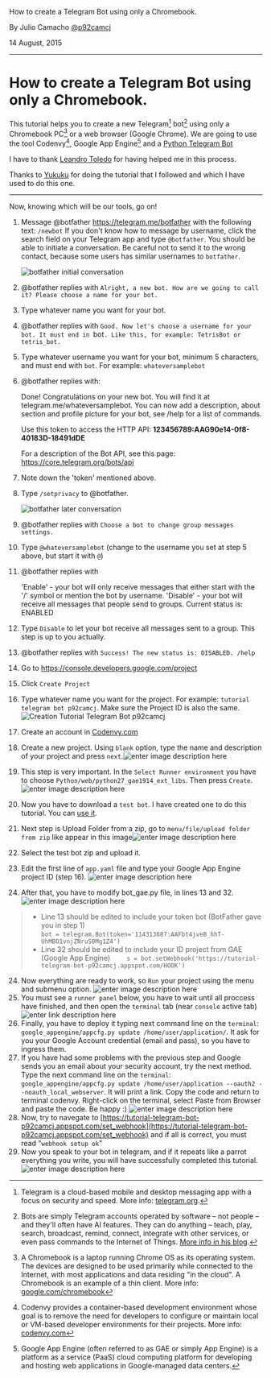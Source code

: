 
How to create a Telegram Bot using only a Chromebook.

By Julio Camacho [@p92camcj](mailto:p92camcj@gmail.com)

14 August, 2015

----------

How to create a Telegram Bot using only a Chromebook.
===================

This tutorial helps you to create a new Telegram[^telegram] bot[^bot] using only a Chromebook PC[^chromebook] or a web browser (Google Chrome). We are going to use the tool Codenvy[^codenvy], Google App Engine[^GAE] and a [Python Telegram Bot](https://github.com/leandrotoledo/python-telegram-bot)

I have to thank [Leandro Toledo](https://github.com/leandrotoledo/) for having helped me in this process.

Thanks to [Yukuku](https://github.com/yukuku/) for doing the tutorial that I followed and which I have used to do this one.

----------

Now, knowing which will be our tools, go on!

1. Message @botfather https://telegram.me/botfather with the following text: `/newbot`
   If you don't know how to message by username, click the search field on your Telegram app and type `@botfather`. You should be able to initiate a conversation. Be careful not to send it to the wrong contact, because some users has similar usernames to `botfather`.
   
   ![botfather initial conversation](http://i.imgur.com/pGOtOcj.png)

2. @botfather replies with `Alright, a new bot. How are we going to call it? Please choose a name for your bot.`

3. Type whatever name you want for your bot.

4. @botfather replies with `Good. Now let's choose a username for your bot. It must end in `bot`. Like this, for example: TetrisBot or tetris_bot.`

5. Type whatever username you want for your bot, minimum 5 characters, and must end with `bot`. For example: `whateversamplebot` 

6. @botfather replies with:

    Done! Congratulations on your new bot. You will find it at telegram.me/whateversamplebot. You can now add a description, about section and profile picture for your bot, see /help for a list of commands.

    Use this token to access the HTTP API:
    <b>123456789:AAG90e14-0f8-40183D-18491dDE</b>

    For a description of the Bot API, see this page: https://core.telegram.org/bots/api
    
7. Note down the 'token' mentioned above.

8. Type `/setprivacy` to @botfather.

   ![botfather later conversation](http://i.imgur.com/ZrRdaa0.png)

9. @botfather replies with `Choose a bot to change group messages settings.`

10. Type `@whateversamplebot` (change to the username you set at step 5 above, but start it with `@`)

11. @botfather replies with

    'Enable' - your bot will only receive messages that either start with the '/' symbol or mention the bot by username.
    'Disable' - your bot will receive all messages that people send to groups.
    Current status is: ENABLED
    
12. Type `Disable` to let your bot receive all messages sent to a group. This step is up to you actually.

13. @botfather replies with `Success! The new status is: DISABLED. /help`

14. Go to https://console.developers.google.com/project

15. Click `Create Project` 

16. Type whatever name you want for the project. For example: `tutorial telegram bot p92camcj`. Make sure the Project ID is also the same.![Creation Tutorial Telegram Bot p92camcj](https://lh4.googleusercontent.com/W02O10AeDahFG6LqeROkgO2aymJnC-plu6p6rXT7hI9_IrK0f-8RB6mKpaa4tf36T3W4VqVl84FG6pg=w1342-h513)

17. Create an account in [Codenvy.com](https://codenvy.com)

18. Create a new project. Using `blank` option, type the name and description of your project and press `next`.![enter image description here](https://lh5.googleusercontent.com/M9rzGaO8FeibmXpoTSKaih69LhIjLD4g0LWHvpAjBmdrfRN6m07O5x3aEIYycmOPi-BGrSp9QEi-vCg=w1342-h513 "Create new Codenvy Project")

19. This step is very important. In the `Select Runner environment` you have to choose `Python/web/python27_gae1914_ext_libs`. Then press `Create`.![enter image description here](https://lh3.googleusercontent.com/FEYf9dtCi5LPGI3_BgaeE_FGEmqhSrYNScT8pGBZkFlZD07-FUs9-QDb4p0dMUoSOQjqAgwfOqV4tgg=w1342-h513 "Select Runner environment")

20. Now you have to download a `test bot`. I have created one to do this tutorial. You can [use it](https://github.com/p92camcj/Tutorial-telegram-bot). 

21. Next step is Upload Folder from a zip, go to `menu/file/upload folder from zip` like appear in this image![enter image description here](https://lh6.googleusercontent.com/rdbk7I2S-nA9I78auqlS52rloLp9OryvOm8D2abThVKhOFdycEYB7Xdol1hDAn-jd-FpQwLObD9nx7w=w1342-h513 "Import folder from zip")

21. Select the test bot zip and upload it.

22. Edit the first line of `app.yaml` file and type your Google App Engine project ID (step 16).  ![enter image description here](https://lh4.googleusercontent.com/7VasLUL0LFKNC58O12hEvXgVavD8KoB7A4-OcvU2k9sQUpG7UHsw6840N7xPxZmKwCuQMlCQ8QKQ2-Y=w1342-h513-rw "Modify app.yaml")

23. After that, you have to modify bot_gae.py file, in lines 13 and 32. ![enter image description here](https://lh3.googleusercontent.com/Hab4vuAWdftS8pmFryoGPaN5aZwnpNU9tAT2P40tlvTdXr-whR-p6J7N9_QfemYt8nom8TG0RmcCtWk=w1342-h513-rw "Modify bot_gae.py") 
>- Line 13 should be edited to include your token bot (BotFather gave you in step 1)  
`bot = telegram.Bot(token='114313687:AAFbt4jveB_hhT-UhMBO1vnjZNruS0Mg1Z4')`
>- Line 32 should be edited to include your ID project from GAE (Google App Engine)
`    s = bot.setWebhook('https://tutorial-telegram-bot-p92camcj.appspot.com/HOOK')`

24. Now everything are ready to work, so `Run` your project using the menu and submenu option.
![enter image description here](https://lh3.googleusercontent.com/eD-ufk3pI5bVgV9OK3HmnlHUDnwFsMgDCCfjiINoTpZYyKhmGA8pTt8-y2qnhJwwIlC-xTUCNPjqP8Y=w1342-h513 "Run Project")
25. You must see a `runner panel` below, you have to wait until all proccess have finished, and then open the `terminal` tab (near `console` active tab) 
![enter link description here](https://lh4.googleusercontent.com/wN2WgB8VcZeXcaLoY-WfoZvep5Jq8Prjfc-7S8ZhEBpXz1PX5NZLtCKuoTmI0SK8qYYuDisDvvcT--8=w1342-h513-rw "Console tab in runner panel")
26. Finally, you have to deploy it typing next command line on the `terminal`: `google_appengine/appcfg.py update /home/user/application/`. It ask for you your Google Account credential (email and pass), so you have to ingress them.
27. If you have had some problems with the previous step and Google sends you an email about your security account, try the next method. Type the next command line on the `terminal`: `google_appengine/appcfg.py update /home/user/application --oauth2 --noauth_local_webserver`. It will print a link. Copy the code and return to terminal codenvy. Right-click on the terminal, select Paste from Browser and paste the code. Be happy :) ![enter image description here](https://lh4.googleusercontent.com/lQMeneNDCQtwYNGY0YsZk23A4co_3jZSGE4T2x0SmB8kdgOX4FYNgFdD8zMex1S3mwJjJiJO0gvWCSg=w1342-h513-rw "Problems Google?")
28. Now, try to navegate to [https://tutorial-telegram-bot-p92camcj.appspot.com/set_webhook](https://tutorial-telegram-bot-p92camcj.appspot.com/set_webhook) and if all is correct, you must read "`webhook setup ok`"
29. Now you speak to your bot in telegram, and if it repeats like a parrot everything you write, you will have successfully completed this tutorial. ![enter image description here](https://lh5.googleusercontent.com/Kg57qkGqfNcqsxRxmGBPhq3vRq-Tn2f82KJ0Urf_RiLMvBGHAetKlVqOpT789yrzSHVguOV-4MQHBhg=w1342-h513 "Like a Parrot")



[^telegram]: Telegram is a cloud-based mobile and desktop messaging app with a focus on security and speed. More info: [telegram.org](http://telegram.org/).

[^bot]: Bots are simply Telegram accounts operated by software – not people – and they'll often have AI features. They can do anything – teach, play, search, broadcast, remind, connect, integrate with other services, or even pass commands to the Internet of Things. [More info in his blog](https://telegram.org/blog/bot-revolution).

[^chromebook]: A Chromebook is a laptop running Chrome OS as its operating system. The devices are designed to be used primarily while connected to the Internet, with most applications and data residing "in the cloud". A Chromebook is an example of a thin client. More info: [google.com/chromebook](https://www.google.com/chromebook/)

[^codenvy]: Codenvy provides a container-based development environment whose goal is to remove the need for developers to configure or maintain local or VM-based developer environments for their projects. More info: [codenvy.com](http://www.codenvy.com/)

[^GAE]: Google App Engine (often referred to as GAE or simply App Engine) is a platform as a service (PaaS) cloud computing platform for developing and hosting web applications in Google-managed data centers. 
